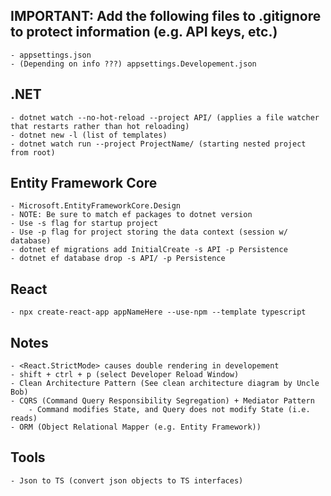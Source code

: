 ## IMPORTANT: Add the following files to .gitignore to protect information (e.g. API keys, etc.)

    - appsettings.json
    - (Depending on info ???) appsettings.Developement.json


## .NET

    - dotnet watch --no-hot-reload --project API/ (applies a file watcher that restarts rather than hot reloading)
    - dotnet new -l (list of templates)
    - dotnet watch run --project ProjectName/ (starting nested project from root)


## Entity Framework Core

    - Microsoft.EntityFrameworkCore.Design
    - NOTE: Be sure to match ef packages to dotnet version
    - Use -s flag for startup project
    - Use -p flag for project storing the data context (session w/ database)
    - dotnet ef migrations add InitialCreate -s API -p Persistence
    - dotnet ef database drop -s API/ -p Persistence


## React

    - npx create-react-app appNameHere --use-npm --template typescript

## Notes

    - <React.StrictMode> causes double rendering in developement
    - shift + ctrl + p (select Developer Reload Window)
    - Clean Architecture Pattern (See clean architecture diagram by Uncle Bob)
    - CQRS (Command Query Responsibility Segregation) + Mediator Pattern
        - Command modifies State, and Query does not modify State (i.e. reads)
    - ORM (Object Relational Mapper (e.g. Entity Framework))

## Tools

    - Json to TS (convert json objects to TS interfaces)